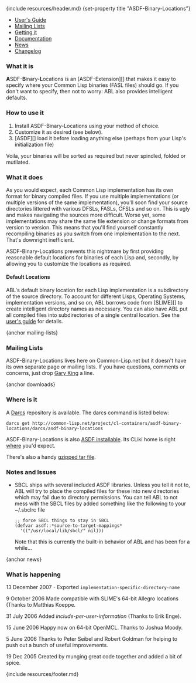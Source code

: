{include resources/header.md}
{set-property title "ASDF-Binary-Locations"}

<div class="contents">
<div class="system-links">

  * [User's Guide][ug]
  * [Mailing Lists][3]
  * [Getting it][4]
  * [Documentation][5]
  * [News][6]
  * [Changelog][7]

   [3]: #mailing-lists
   [4]: #downloads
   [5]: documentation/ (documentation link)
   [6]: #news
   [7]: changelog.html

</div>
<div class="system-description">

### What it is

**A**SDF-**B**inary-**L**ocations is an [ASDF-Extension][] that makes it easy to specify where your Common Lisp binaries (FASL files) should go. If you don't want to specify, then not to worry: ABL also provides intelligent defaults.

   [8]: http://cliki.net/asdf-extension

### How to use it

1. Install ASDF-Binary-Locations using your method of choice.
2. Customize it as desired (see below).
3. [ASDF][] load it before loading anything else (perhaps from your Lisp's initialization file)

Voila, your binaries will be sorted as required but never spindled, folded or mutilated.

### What it does

As you would expect, each Common Lisp implementation has its own format for binary compiled files. If you use multiple implementations (or multiple versions of the same implementation), you'll soon find your source directories littered with various DFSLs, FASLs, CFSLs and so on. This is ugly and makes navigating the sources more difficult. Worse yet, some implementations may share the same file extension or change formats from version to version. This means that you'll find yourself constantly recompiling binaries as you switch from one implementation to the next. That's downright inefficient.

ASDF-Binary-Locations prevents this nightmare by first providing reasonable default locations for binaries of each Lisp and, secondly, by allowing you to customize the locations as required.

#### Default Locations

ABL's default binary location for each Lisp implementation is a subdirectory of the source directory. To account for different Lisps, Operating Systems, implementation versions, and so on, ABL borrows code from [SLIME][] to create intelligent directory names as necessary. You can also have ABL put all compiled files into subdirectories of a single central location. See the [user's guide][ug] for details.

 [ug]: user-guide.html

{anchor mailing-lists}

### Mailing Lists

ASDF-Binary-Locations lives here on Common-Lisp.net but it doesn't have its own separate page or mailing lists.
If you have questions, comments or concerns, just drop [Gary King][10] a line.

   [10]: mailto:gwking@metabang.com

{anchor downloads}

### Where is it

A [Darcs][11] repository is available. The darcs command is listed below:

 [11]: http://www.darcs.net/

    darcs get http://common-lisp.net/project/cl-containers/asdf-binary-locations/darcs/asdf-binary-locations 

ASDF-Binary-Locations is also [ASDF installable][12]. Its CLiki home is right [where][13] you'd expect.

   [12]: http://www.cliki.net/asdf-install
   [13]: http://www.cliki.net/asdf-binary-locations

There's also a handy [gzipped tar file][14].

   [14]: http://common-lisp.net/project/cl-containers/asdf-binary-locations/asdf-binary-locations_latest.tar.gz

### Notes and Issues

  * SBCL ships with several included ASDF libraries. Unless you tell it not to, ABL will try to place the compiled files for these into new directories which may fail due to directory permissions. You can tell ABL to not mess with the SBCL files by added something like the following to your ~/.sbclrc file
    
        ;; force SBCL things to stay in SBCL
        (defvar asdf::*source-to-target-mappings*
          '(("/usr/local/lib/sbcl/" nil)))

    Note that this is currently the built-in behavior of ABL and has been for a while...

{anchor news}

### What is happening

13 December 2007 - Exported `implementation-specific-directory-name`

9 October 2006
Made compatible with SLIME's 64-bit Allegro locations (Thanks to Matthias Koeppe.

31 July 2006
Added *include-per-user-information* (Thanks to Erik Enge).

15 June 2006
Happy now on 64-bit OpenMCL. Thanks to Joshua Moody.

5 June 2006
Thanks to Peter Seibel and Robert Goldman for helping to push out a bunch of useful improvements.

19 Dec 2005
Created by munging great code together and added a bit of spice.

</div>
</div>

{include resources/footer.md}


